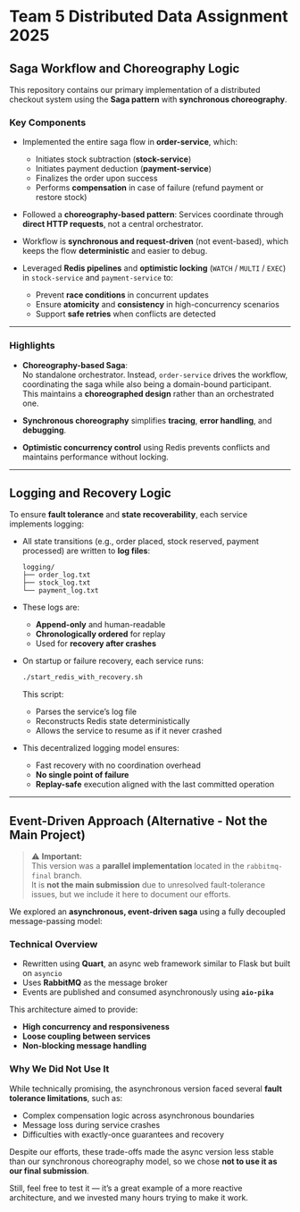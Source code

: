 # Team 5 Distributed Data Assignment 2025  
## Saga Workflow and Choreography Logic

This repository contains our primary implementation of a distributed checkout system using the **Saga pattern** with **synchronous choreography**.

### Key Components

- Implemented the entire saga flow in **order-service**, which:
  - Initiates stock subtraction (**stock-service**)
  - Initiates payment deduction (**payment-service**)
  - Finalizes the order upon success
  - Performs **compensation** in case of failure (refund payment or restore stock)

- Followed a **choreography-based pattern**: Services coordinate through **direct HTTP requests**, not a central orchestrator.

- Workflow is **synchronous and request-driven** (not event-based), which keeps the flow **deterministic** and easier to debug.

- Leveraged **Redis pipelines** and **optimistic locking** (`WATCH` / `MULTI` / `EXEC`) in `stock-service` and `payment-service` to:
  - Prevent **race conditions** in concurrent updates
  - Ensure **atomicity** and **consistency** in high-concurrency scenarios
  - Support **safe retries** when conflicts are detected

---

### Highlights

- **Choreography-based Saga**:  
  No standalone orchestrator. Instead, `order-service` drives the workflow, coordinating the saga while also being a domain-bound participant.  
  This maintains a **choreographed design** rather than an orchestrated one.

- **Synchronous choreography** simplifies **tracing**, **error handling**, and **debugging**.

- **Optimistic concurrency control** using Redis prevents conflicts and maintains performance without locking.

---

## Logging and Recovery Logic

To ensure **fault tolerance** and **state recoverability**, each service implements logging:

- All state transitions (e.g., order placed, stock reserved, payment processed) are written to **log files**:
  ```
  logging/
  ├── order_log.txt
  ├── stock_log.txt
  └── payment_log.txt
  ```

- These logs are:
  - **Append-only** and human-readable
  - **Chronologically ordered** for replay
  - Used for **recovery after crashes**

- On startup or failure recovery, each service runs:
  ```bash
  ./start_redis_with_recovery.sh
  ```
  This script:
  - Parses the service’s log file
  - Reconstructs Redis state deterministically
  - Allows the service to resume as if it never crashed

- This decentralized logging model ensures:
  - Fast recovery with no coordination overhead
  - **No single point of failure**
  - **Replay-safe** execution aligned with the last committed operation

---

## Event-Driven Approach (Alternative - Not the Main Project)

> ⚠️ **Important:**  
> This version was a **parallel implementation** located in the `rabbitmq-final` branch.  
> It is **not the main submission** due to unresolved fault-tolerance issues, but we include it here to document our efforts.

We explored an **asynchronous, event-driven saga** using a fully decoupled message-passing model:

### Technical Overview

- Rewritten using **Quart**, an async web framework similar to Flask but built on `asyncio`
- Uses **RabbitMQ** as the message broker
- Events are published and consumed asynchronously using **`aio-pika`**

This architecture aimed to provide:

- **High concurrency and responsiveness**
- **Loose coupling between services**
- **Non-blocking message handling**

### Why We Did Not Use It

While technically promising, the asynchronous version faced several **fault tolerance limitations**, such as:

- Complex compensation logic across asynchronous boundaries
- Message loss during service crashes
- Difficulties with exactly-once guarantees and recovery

Despite our efforts, these trade-offs made the async version less stable than our synchronous choreography model, so we chose **not to use it as our final submission**.

Still, feel free to test it — it’s a great example of a more reactive architecture, and we invested many hours trying to make it work.